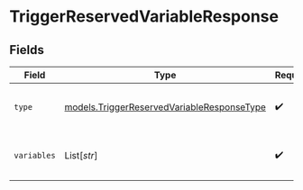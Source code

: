 # TriggerReservedVariableResponse


## Fields

| Field                                                                                          | Type                                                                                           | Required                                                                                       | Description                                                                                    |
| ---------------------------------------------------------------------------------------------- | ---------------------------------------------------------------------------------------------- | ---------------------------------------------------------------------------------------------- | ---------------------------------------------------------------------------------------------- |
| `type`                                                                                         | [models.TriggerReservedVariableResponseType](../models/triggerreservedvariableresponsetype.md) | :heavy_check_mark:                                                                             | The type of the reserved variable                                                              |
| `variables`                                                                                    | List[*str*]                                                                                    | :heavy_check_mark:                                                                             | The reserved variables of the trigger                                                          |